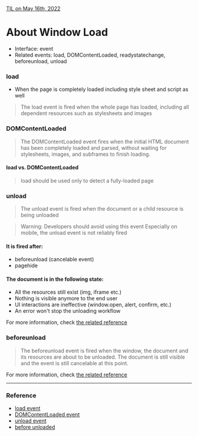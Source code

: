 [TIL on May 16th, 2022](../../TIL/2022/06/06-14-2022.md)
# **About Window Load**
- Interface: event
- Related events: load, DOMContentLoaded, readystatechange, beforeunload, unload

### load
- When the page is completely loaded including style sheet and script as well

> The load event is fired when the whole page has loaded, including all dependent resources such as stylesheets and images

### DOMContentLoaded
> The DOMContentLoaded event fires when the initial HTML document has been completely loaded and parsed, without waiting for stylesheets, images, and subframes to finish loading.

#### load vs. DOMContentLoaded
> load should be used only to detect a fully-loaded page

### unload
> The unload event is fired when the document or a child resource is being unloaded

> Warning: Developers should avoid using this event
> Especially on mobile, the unload event is not reliably fired

#### It is fired after:
- beforeunload (cancelable event)
- pagehide

#### The document is in the following state:
- All the resources still exist (img, iframe etc.)
- Nothing is visible anymore to the end user
- UI interactions are ineffective (window.open, alert, confirm, etc.)
- An error won't stop the unloading workflow

For more information, check [the related reference](https://developer.mozilla.org/en-US/docs/Web/API/Window/unload_event)


### beforeunload
> The beforeunload event is fired when the window, the document and its resources are about to be unloaded. The document is still visible and the event is still cancelable at this point.

For more information, check [the related reference](https://developer.mozilla.org/en-US/docs/Web/API/Window/beforeunload_event)

___

### Reference
- [load event](https://developer.mozilla.org/en-US/docs/Web/API/Window/load_event)
- [DOMContentLoaded event](https://developer.mozilla.org/en-US/docs/Web/API/Document/DOMContentLoaded_event)
- [unload event](https://developer.mozilla.org/en-US/docs/Web/API/Window/unload_event)
- [before unloaded](https://developer.mozilla.org/en-US/docs/Web/API/Window/beforeunload_event)